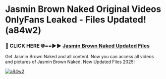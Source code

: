 # Jasmin Brown Naked Original Videos 0nlyFans Leaked - Files Updated! (a84w2)

<h3>🔴 CLICK HERE 🌐==►► <a href="https://tinyurl.com/yckcrads" rel="nofollow">Jasmin Brown Naked Updated Files</a></h3>

Get Jasmin Brown Naked and all content. Now you can access all videos and pictures of Jasmin Brown Naked. New Updated Files 2025!

[![a84w2](https://i.imgur.com/hpKpOFt.gif)](https://tinyurl.com/yckcrads)
